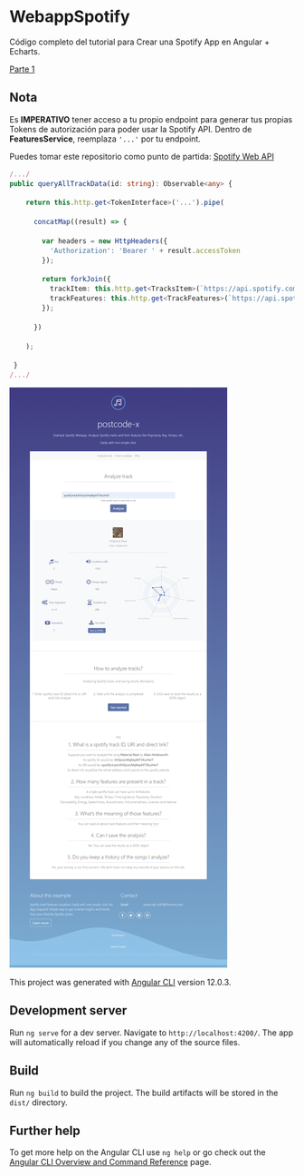 # WebappSpotify

Código completo del tutorial para Crear una Spotify App en Angular + Echarts.

[Parte 1]()

## Nota

Es **IMPERATIVO** tener acceso a tu propio endpoint para generar tus propias Tokens de autorización para poder usar la Spotify API. Dentro de **FeaturesService**, reemplaza `'...'` por tu endpoint. 

Puedes tomar este repositorio como punto de partida: [Spotify Web API](https://github.com/jwilsson/spotify-web-api-php/blob/main/docs/method-reference/SpotifyWebAPI.md)

```features.service.ts
/.../
public queryAllTrackData(id: string): Observable<any> {

    return this.http.get<TokenInterface>('...').pipe(

      concatMap((result) => {

        var headers = new HttpHeaders({
          'Authorization': 'Bearer ' + result.accessToken
        });

        return forkJoin({
          trackItem: this.http.get<TracksItem>(`https://api.spotify.com/v1/tracks/${id}`, { headers }),
          trackFeatures: this.http.get<TrackFeatures>(`https://api.spotify.com/v1/audio-features/${id}`, { headers })
        });

      })

    );

 }
/.../
```

![alt-text](https://github.com/postcode-x/webapp-spotify/blob/master/screenshot/final.png)

This project was generated with [Angular CLI](https://github.com/angular/angular-cli) version 12.0.3.

## Development server

Run `ng serve` for a dev server. Navigate to `http://localhost:4200/`. The app will automatically reload if you change any of the source files.
## Build

Run `ng build` to build the project. The build artifacts will be stored in the `dist/` directory.

## Further help

To get more help on the Angular CLI use `ng help` or go check out the [Angular CLI Overview and Command Reference](https://angular.io/cli) page.
